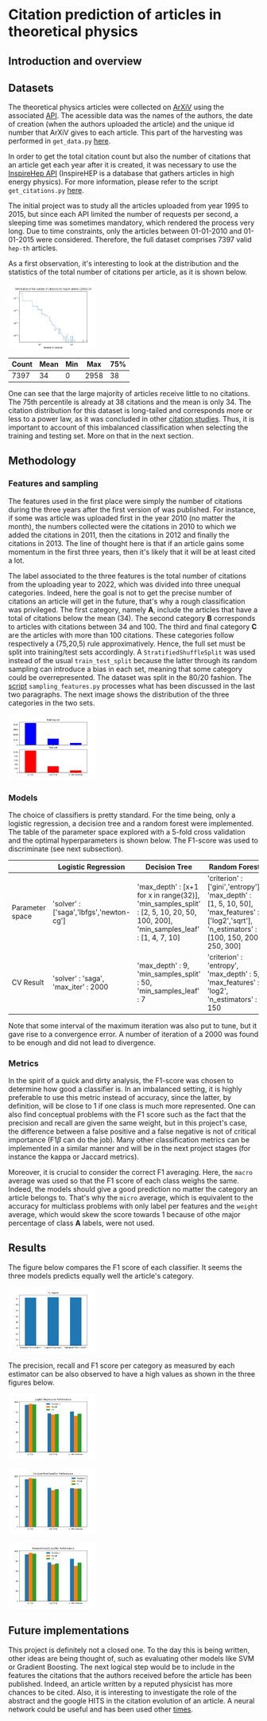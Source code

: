 # Citation prediction of articles in theoretical physics


## Introduction and overview

## Datasets

The theoretical physics articles were collected on [ArXiV](https://arxiv.org/) using the associated [API](https://arxiv.org/help/api/basics). The acessible data was the names of the authors, the date of creation (when the authors uploaded the article) and the unique id number that ArXiV gives to each article. This part of the harvesting was performed in `get_data.py` [here](src/data/get_data.py).

In order to get the total citation count but also the number of citations that an article get each year after it is created, it was necessary to use the [InspireHep API](https://github.com/inspirehep/rest-api-doc) (InspireHEP is a database that gathers articles in high energy physics). For more information, please refer to the script `get_citations.py` [here](src/data/get_citations.py).

The initial project was to study all the articles uploaded from year 1995 to 2015, but since each API limited the number of requests per second, a sleeping time was sometimes mandatory, which rendered the process very long.  Due to time constraints, only the articles between 01-01-2010 and 01-01-2015 were considered.
Therefore, the full dataset comprises 7397 valid `hep-th` articles.

As a first observation, it's interesting to look at the distribution and the statistics of the total number of citations per article, as it is shown below.

<p>
  <img src="reports/figures/citation_distribution_2010_2015.png" width=35% height=35% >
</p>

|Count|Mean|Min|Max|75%|
|-----|----|---|---|---|
|7397|34|0|2958|38|

One can see that the large majority of articles receive little to no citations. The 75th percentile is already at 38 citations and the mean is only 34. The citation distribution for this dataset is long-tailed and corresponds more or less to a power law, as it was concluded in other [citation studies](https://arxiv.org/pdf/physics/0407137.pdf). Thus, it is important to account of this imbalanced classification when selecting the training and testing set. More on that in the next section.


## Methodology

### Features and sampling
The features used in the first place were simply the number of citations during the three years after the first version of was published. For instance, if some was article was uploaded first in the year 2010 (no matter the month), the numbers collected were the citations in 2010 to which we added the citations in 2011, then the citations in 2012 and finally the citations in 2013.  The line of thought here is that if an article gains some momentum in the first three years, then it's likely that it will be at least cited a lot.

The label associated to the three features is the total number of citations from the uploading year to 2022, which was divided into three unequal categories. Indeed, here the goal is not to get the precise number of citations an article will get in the future, that's why a rough classification was privileged.
The first category, namely **A**, include the articles that have a total of citations below the mean (34). The second category **B** corresponds to articles with citations between 34 and 100. The third and final category **C** are the articles with more than 100 citations. These categories follow respectively a (75,20,5) rule approximatively. Hence, the full set must be split into training/test sets accordingly. A `StratifiedShuffleSplit` was used instead of the usual `train_test_split` because the latter through its random sampling can introduce a bias in each set, meaning that some category could be overrepresented. The dataset was split in the 80/20 fashion.
The [script](src/models/sampling_features.py) `sampling_features.py` processes what has been discussed in the last two paragraphs. The next image shows the distribution of the three categories in the two sets.

<p>
    <img src="reports/figures/train_test_stratification_2010_2015.png" width=35% height=35%>
</p>

### Models

The choice of classifiers is pretty standard. For the time being, only a logistic regression, a decision tree and a random forest were implemented. The table of the parameter space explored with a 5-fold cross validation and the optimal hyperparameters is shown below. The F1-score was used to discriminate (see next subsection).

|        |Logistic Regression|Decision Tree|Random Forest|
|--------|-------------------|-------------|-------------|
|Parameter space|'solver' : ['saga','lbfgs','newton-cg']|'max_depth' : [x+1 for x in range(32)], 'min_samples_split' : [2, 5, 10, 20, 50, 100, 200], 'min_samples_leaf' : [1, 4, 7, 10] |'criterion' : ['gini','entropy'], 'max_depth' : [1, 5, 10, 50], 'max_features' : ['log2','sqrt'], 'n_estimators' : [100, 150, 200, 250, 300]|
|CV Result|'solver' : 'saga', 'max_iter' : 2000|'max_depth' : 9, 'min_samples_split' : 50, 'min_samples_leaf' : 7|'criterion' : 'entropy', 'max_depth' : 5, 'max_features' : 'log2', 'n_estimators' : 150|

Note that some interval of the maximum iteration was also put to tune, but it gave rise to a convergence error. A number of iteration of a 2000 was found to be enough and did not lead to divergence.

### Metrics

In the spirit of a quick and dirty analysis, the F1-score was chosen to determine how good a classifier is. In an imbalanced setting, it is highly preferable to use this metric instead of accuracy, since the latter, by definition, will be close to 1 if one class is much more represented. One can also find conceptual problems with the F1 score such as the fact that the precision and recall are given the same weight, but in this project's case, the difference between a false positive and a false negative is not of critical importance (F1$\beta$ can do the job). Many other classification metrics can be implemented in a similar manner and will be in the next project stages (for instance the kappa or Jaccard metrics).

Moreover, it is crucial to consider the correct F1 averaging. Here, the `macro` average was used so that the F1 score of each class weighs the same. Indeed, the models should give a good prediction no matter the category an article belongs to. That's why the `micro` average, which is equivalent to the accuracy for multiclass problems with only label per features and the `weight` average, which would skew the score towards 1 because of othe major percentage of class **A** labels, were not used.


## Results

The figure below compares the F1 score of each classifier. It seems the three models predicts equally well the article's category.
<p>
    <img src="reports/figures/f1_macro_all_classifiers.png" width=35% height=35%>
</p>

The precision, recall and F1 score per category as measured by each estimator can be also observed to have a high values as shown in the three figures below.

<p>
    <img src="reports/figures/LogisticRegression_cat_prf.png" width=35% height=35%>
</p>

<p>
    <img src="reports/figures/DecisionTreeClassifier_cat_prf.png" width=35% height=35%>
</p>

<p>
    <img src="reports/figures/RandomForestClassifier_cat_prf.png" width=35% height=35%>
</p>


## Future implementations

This project is definitely not a closed one. To the day this is being written, other ideas are being thought of, such as evaluating other models like SVM or Gradient Boosting. The next logical step would be to include in the features the citations that the authors received before the article has been published. Indeed, an article written by a reputed physicist has more chances to be cited. Also, it is interesting to investigate the role of the abstract and the google HITS in the citation evolution of an article. A neural network could be useful and has been used other [times](https://arxiv.org/abs/1809.04365).
